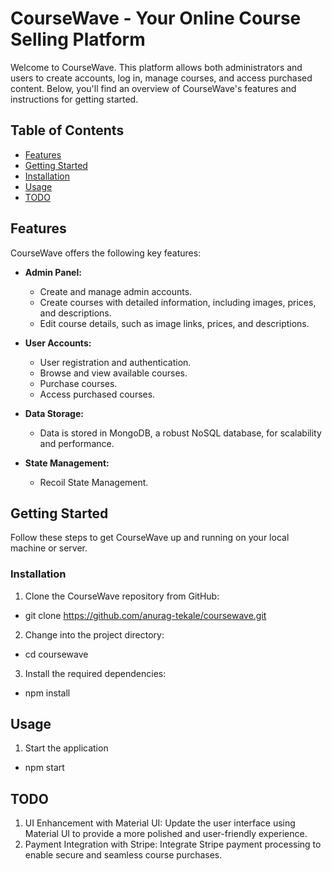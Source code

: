 # CourseWave - Your Online Course Selling Platform

Welcome to CourseWave. This platform allows both administrators and users to create accounts, log in, manage courses, and access purchased content. Below, you'll find an overview of CourseWave's features and instructions for getting started.

## Table of Contents

- [Features](#features)
- [Getting Started](#getting-started)
- [Installation](#installation)
- [Usage](#usage)
- [TODO](#todo)

## Features

CourseWave offers the following key features:

- **Admin Panel:**
  - Create and manage admin accounts.
  - Create courses with detailed information, including images, prices, and descriptions.
  - Edit course details, such as image links, prices, and descriptions.

- **User Accounts:**
  - User registration and authentication.
  - Browse and view available courses.
  - Purchase courses.
  - Access purchased courses.

- **Data Storage:**
  - Data is stored in MongoDB, a robust NoSQL database, for scalability and performance.

- **State Management:**
  - Recoil State Management.

## Getting Started

Follow these steps to get CourseWave up and running on your local machine or server.

### Installation

1. Clone the CourseWave repository from GitHub:
  - git clone https://github.com/anurag-tekale/coursewave.git

2. Change into the project directory:
  - cd coursewave

3. Install the required dependencies:
  - npm install

## Usage

1. Start the application
  - npm start

## TODO
1) UI Enhancement with Material UI: Update the user interface using Material UI to provide a more polished and user-friendly experience. 
2) Payment Integration with Stripe: Integrate Stripe payment processing to enable secure and seamless course purchases.
